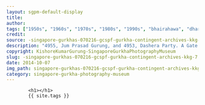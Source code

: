 ```yaml
---
layout: sgpm-default-display
title: 
author: 
tags: ["1950s", "1960s", "1970s", "1980s", "1990s", "bhairahawa", "dharan", "gurkhas", "kathmandu", "nepal", "pokhara", "singapore", "singapore gurkha archive", "singapore gurkha old photographs", "singapore gurkha photography museum", "singapore gurkhas"]
credit: 
source: -singapore-gurkhas-070216-gcspf-gurkha-contingent-archives-kkg-7
description: "4955, Jum Prasad Gurung, and 4953, Dashera Party. A Gate in front of the temple. Date: 1998."
copyright: KishoreKumarGurung-SingaporeGurkhaPhotographyMuseum
slug: -singapore-gurkhas-070216-gcspf-gurkha-contingent-archives-kkg-7
date: 2014-10-07
img_path: singapore-gurkhas-070216-gcspf-gurkha-contingent-archives-kkg-7.jpg
category: singapore-gurkha-photography-museum
---
```

	 		

	 		<h1></h1>
	 		{{ site.tags }}
	 		

